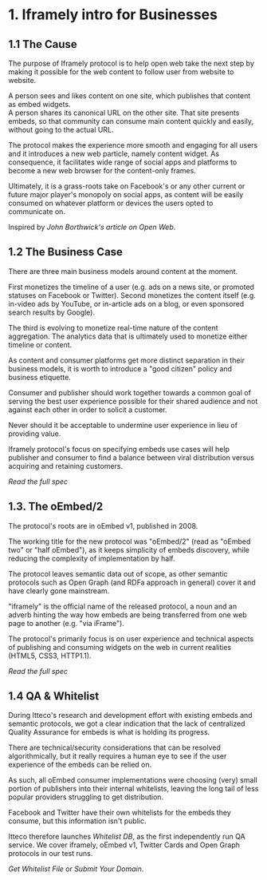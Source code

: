 # 1. Iframely intro for Businesses

## 1.1 The Cause

The purpose of Iframely protocol is to help open web take the next step by making it possible 
for the web content to follow user from website to website. 

A person sees and likes content on one site, which publishes that content as embed widgets.  
A person shares its canonical URL on the other site. That site presents embeds, so that 
community can consume main content quickly and easily, without going to the actual URL. 

The protocol makes the experience more smooth and engaging for all users 
and it introduces a new web particle, namely content widget. 
As consequence, it facilitates wide range of social apps and platforms to become 
a new web browser for the content-only frames.

Ultimately, it is a grass-roots take on Facebook's or any other current or future major 
player's monopoly on social apps, as content will be easily consumed on whatever platform 
or devices the users opted to communicate on.

Inspired by _John Borthwick's article on Open Web_. 


## 1.2 The Business Case

There are three main business models around content at the moment. 

First monetizes the timeline of a user (e.g. ads on a news site, or promoted statuses on Facebook or Twitter).
Second monetizes the content itself (e.g. in-video ads by YouTube, or in-article ads on a blog, 
or even sponsored search results by Google).

The third is evolving to monetize real-time nature of the content aggregation. 
The analytics data that is ultimately used to monetize either timeline or content.

As content and consumer platforms get more distinct separation in their business models, 
it is worth to introduce a "good citizen" policy and business etiquette.

Consumer and publisher should work together towards a common goal
of serving the best user experience possible for their shared audience 
and not against each other in order to solicit a customer.

Never should it be acceptable to undermine user experience in lieu of providing value.

Iframely protocol's focus on specifying embeds use cases will help publisher and consumer 
to find a balance between viral distribution versus acquiring and retaining customers.

_Read the full spec_


## 1.3. The oEmbed/2

The protocol's roots are in oEmbed v1, published in 2008. 

The working title for the new protocol was "oEmbed/2" (read as "oEmbed two" or "half oEmbed"), 
as it keeps simplicity of embeds discovery, while reducing the complexity of implementation by half. 

The protocol leaves semantic data out of scope, as other semantic protocols such as 
Open Graph (and RDFa approach in general) cover it and have clearly gone mainstream.

"iframely" is the official name of the released protocol, a noun and an adverb hinting the way 
how embeds are being transferred from one web page to another (e.g. "via iFrame").

The protocol's primarily focus is on user experience and technical aspects of publishing 
and consuming widgets on the web in current realities (HTML5, CSS3, HTTP1.1).

_Read the full spec_


## 1.4 QA & Whitelist

During Itteco's research and development effort with existing embeds and semantic protocols, 
we got a clear indication that the lack of centralized Quality Assurance for embeds is what is 
holding its progress. 

There are technical/security considerations that can be resolved algorithmically, but it really 
requires a human eye to see if the user experience of the embeds can be relied on. 

As such, all oEmbed consumer implementations were choosing (very) small portion of publishers into their internal whitelists, 
leaving the long tail of less popular providers struggling to get distribution. 

Facebook and Twitter have their own whitelists for the embeds they consume, but this information isn't public.

Itteco therefore launches _Whitelist DB_, as the first independently run QA service. 
We cover iframely, oEmbed v1, Twitter Cards and Open Graph protocols in our test runs. 

_Get Whitelist File_ or _Submit Your Domain_. 